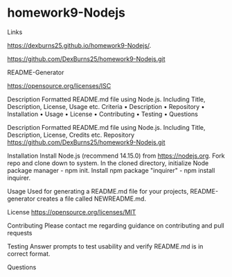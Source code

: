 # homework9-Nodejs


 Links 
 
 https://dexburns25.github.io/homework9-Nodejs/.
 
 
 
 
 https://github.com/DexBurns25/homework9-Nodejs.git
 

README-Generator

https://opensource.org/licenses/ISC


 
Description
Formatted README.md file using Node.js. Including Title, Description, License, Usage etc.
Criteria
•	Description
•	Repository
•	Installation
•	Usage
•	License
•	Contributing
•	Testing
•	Questions






Description
Formatted README.md file using Node.js. Including Title, Description, License, Credits etc.
Repository
https://github.com/DexBurns25/homework9-Nodejs.git






Installation
Install Node.js (recommend 14.15.0) from https://nodejs.org.
Fork repo and clone down to system.
In the cloned directory, initialize Node package manager - npm init.
Install npm package "inquirer" - npm install inquirer.




Usage
Used for generating a README.md file for your projects, README-generator creates a file called NEWREADME.md.


License
https://opensource.org/licenses/MIT


Contributing
Please contact me regarding guidance on contributing and pull requests


Testing
Answer prompts to test usability and verify README.md is in correct format.


Questions
